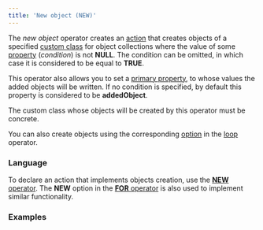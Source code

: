 ```yaml
---
title: 'New object (NEW)'
---
```


The *new object* operator creates an [action](Actions.md) that creates objects of a specified [custom class](User_classes.md) for object collections where the value of some [property](Properties.md) (*condition*) is not **NULL**. The condition can be omitted, in which case it is considered to be equal to **TRUE**.

This operator also allows you to set a [primary property](Data_properties_DATA_.md), to whose values the added objects will be written. If no condition is specified, by default this property is considered to be **addedObject**.

The custom class whose objects will be created by this operator must be concrete.

You can also create objects using the corresponding [option](5275768.html#Loop(FOR)-addobject) in the [loop](Loop_FOR_.md) operator.

### Language

To declare an action that implements objects creation, use the [**NEW** operator](NEW_operator.md). The **NEW** option in the [**FOR** operator](FOR_operator.md) is also used to implement similar functionality.

### Examples


